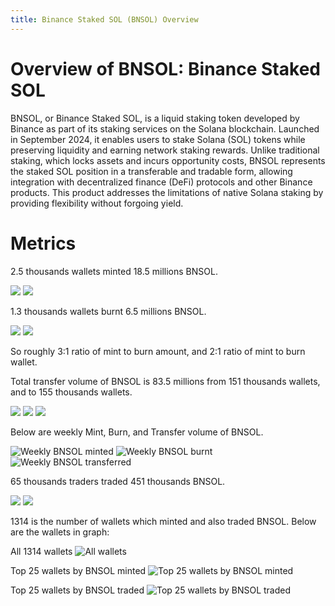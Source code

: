 ```yaml
---
title: Binance Staked SOL (BNSOL) Overview
---
```


# Overview of BNSOL: Binance Staked SOL

BNSOL, or Binance Staked SOL, is a liquid staking token developed by Binance as part of its staking services on the Solana blockchain. Launched in September 2024, it enables users to stake Solana (SOL) tokens while preserving liquidity and earning network staking rewards. Unlike traditional staking, which locks assets and incurs opportunity costs, BNSOL represents the staked SOL position in a transferable and tradable form, allowing integration with decentralized finance (DeFi) protocols and other Binance products. This product addresses the limitations of native Solana staking by providing flexibility without forgoing yield.

# Metrics

2.5 thousands wallets minted 18.5 millions BNSOL.

![](./assets/binance-staked-sol/Wallets%20mint%20BNSOL.webp)
![](./assets/binance-staked-sol/BNSOL%20Minted.webp)

1.3 thousands wallets burnt 6.5 millions BNSOL.

![](./assets/binance-staked-sol/Wallets%20burn%20BNSOL.webp)
![](./assets/binance-staked-sol/BNSOL%20Burnt.webp)

So roughly 3:1 ratio of mint to burn amount, and 2:1 ratio of mint to burn wallet.

Total transfer volume of BNSOL is 83.5 millions from 151 thousands wallets, and to 155 thousands wallets.

![](./assets/binance-staked-sol/BNSOL%20Transferred.webp)
![](./assets/binance-staked-sol/From-Wallets%20transfer%20BNSOL.webp)
![](./assets/binance-staked-sol/To-Wallets%20transfer%20BNSOL.webp)

Below are weekly Mint, Burn, and Transfer volume of BNSOL.

![Weekly BNSOL minted](./assets/binance-staked-sol/Weekly%20Mint%20Amount.webp)
![Weekly BNSOL burnt](./assets/binance-staked-sol/Weekly%20Burn%20Amount.webp)
![Weekly BNSOL transferred](./assets/binance-staked-sol/Weekly%20Transfer%20Amount.webp)

65 thousands traders traded 451 thousands BNSOL.

![](./assets/binance-staked-sol/Traders%20traded%20BNSOL.webp)
![](./assets/binance-staked-sol/BNSOL%20traded.webp)

1314 is the number of wallets which minted and also traded BNSOL. Below are the wallets in graph:

All 1314 wallets
![All wallets](./assets/binance-staked-sol/minter_trader_BNSOL.png)

Top 25 wallets by BNSOL minted
![Top 25 wallets by BNSOL minted](./assets/binance-staked-sol/top25_minter_trader_BNSOL.png)

Top 25 wallets by BNSOL traded
![Top 25 wallets by BNSOL traded](./assets/binance-staked-sol/top25_trader_minter_BNSOL.png)